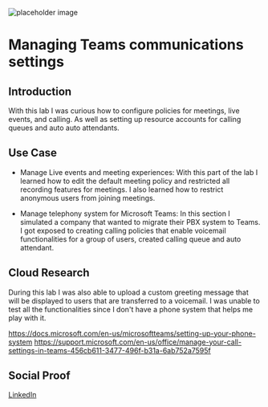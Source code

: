 <!-- This template removes the micro tutorial for a quicker post and removes images for a full template check out the 000-DAY-ARTICLE-LONG-TEMPLATE.MD-->

![placeholder image](https://avatars.slack-edge.com/2020-03-04/972212402753_8a6e3197c49313ec131a_512.png)

# Managing Teams communications settings

## Introduction

With this lab I was curious how to configure policies for meetings, live events, and calling. As well as setting up resource accounts for calling queues and auto auto attendants.

## Use Case

* Manage Live events and meeting experiences: With this part of the lab I learned how to edit the default meeting policy and restricted all recording features for meetings. I also learned how to restrict anonymous users from joining meetings. 

* Manage telephony system for Microsoft Teams: In this section I simulated a company that wanted to migrate their PBX system to Teams. I got exposed to creating calling policies that enable voicemail functionalities for a group of users, created calling queue and auto attendant.

## Cloud Research

During this lab I was also able to upload a custom greeting message that will be displayed to users that are transferred to a voicemail. I was unable to test all the functionalities since I don't have a phone system that helps me play with it.

https://docs.microsoft.com/en-us/microsoftteams/setting-up-your-phone-system
https://support.microsoft.com/en-us/office/manage-your-call-settings-in-teams-456cb611-3477-496f-b31a-6ab752a7595f

## Social Proof

[LinkedIn](link)
